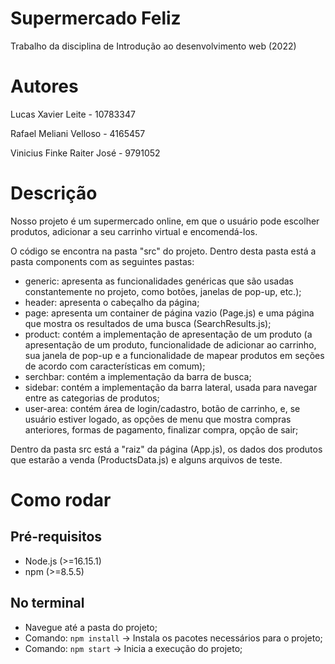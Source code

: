 # Supermercado Feliz
Trabalho da disciplina de Introdução ao desenvolvimento web (2022)

# Autores
Lucas Xavier Leite - 10783347

Rafael Meliani Velloso - 4165457

Vinicius Finke Raiter José - 9791052

# Descrição
Nosso projeto é um supermercado online, em que o usuário pode escolher produtos, adicionar a seu carrinho virtual e encomendá-los.

O código se encontra na pasta "src" do projeto. Dentro desta pasta está a pasta components com as seguintes pastas:
  - generic: apresenta as funcionalidades genéricas que são usadas constantemente no projeto, como botões, janelas de pop-up, etc.);
  - header: apresenta o cabeçalho da página;
  - page: apresenta um container de página vazio (Page.js) e uma página que mostra os resultados de uma busca (SearchResults.js);
  - product: contém a implementação de apresentação de um produto (a apresentação de um produto, funcionalidade de adicionar ao carrinho, sua janela de pop-up e a funcionalidade de mapear produtos em seções de acordo com características em comum);
  - serchbar: contém a implementação da barra de busca;
  - sidebar: contém a implementação da barra lateral, usada para navegar entre as categorias de produtos;
  - user-area: contém área de login/cadastro, botão de carrinho, e, se usuário estiver logado, as opções de menu que mostra compras anteriores, formas de pagamento, finalizar compra, opção de sair; 

Dentro da pasta src está a "raiz" da página (App.js), os dados dos produtos que estarão a venda (ProductsData.js) e alguns arquivos de teste.

# Como rodar
## Pré-requisitos
  - Node.js (>=16.15.1)
  - npm (>=8.5.5)

## No terminal
- Navegue até a pasta do projeto;
- Comando: `npm install` -> Instala os pacotes necessários para o projeto;
- Comando: `npm start` -> Inicia a execução do projeto;
